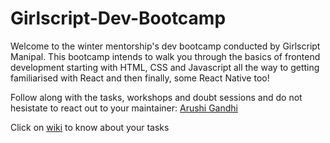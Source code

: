 
# Girlscript-Dev-Bootcamp

Welcome to the winter mentorship's dev bootcamp conducted by Girlscript Manipal. This bootcamp intends to walk you through the basics of frontend development starting with HTML, CSS and Javascript all the way to getting familiarised with React and then finally, some React Native too!

Follow along with the tasks, workshops and doubt sessions and do not hesistate to react out to your maintainer: [Arushi Gandhi](https://github.com/Arushigandhi)

Click on [wiki](https://github.com/GirlScript-Manipal/Girlscript-Dev-Bootcamp/wiki) to know about your tasks 
